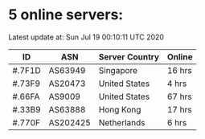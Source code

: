 # 5 online servers:

Latest update at: Sun Jul 19 00:10:11 UTC 2020

| ID | ASN | Server Country | Online |
| -- | --- | -------------- | ------ |
| #.7F1D | AS63949 | Singapore | 16 hrs |
| #.73F9 | AS20473 | United States | 4 hrs |
| #.66FA | AS9009 | United States | 67 hrs |
| #.33B9 | AS63888 | Hong Kong | 17 hrs |
| #.770F | AS202425 | Netherlands | 6 hrs |

